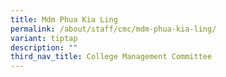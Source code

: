 ```yaml
---
title: Mdm Phua Kia Ling
permalink: /about/staff/cmc/mdm-phua-kia-ling/
variant: tiptap
description: ""
third_nav_title: College Management Committee
---
```

<p></p>